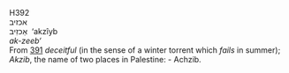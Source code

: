 <body>
  <p>H392<br>  אכזיב  <br> אַכזִיבּ  ‎  ‘akzı̂yb  <br><i>ak-zeeb‘ </i><br>From <a href="h0391.htm">391</a>  <i>deceitful</i> (in the sense of a winter torrent which <i>fails</i> in summer); <i>Akzib</i>, the name of two places in Palestine: - Achzib.<br></p>
 </body>